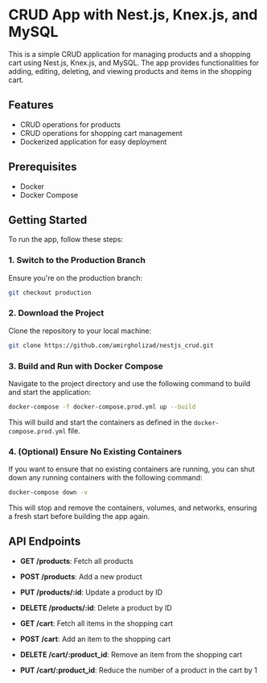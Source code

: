 # CRUD App with Nest.js, Knex.js, and MySQL

This is a simple CRUD application for managing products and a shopping cart using Nest.js, Knex.js, and MySQL. The app provides functionalities for adding, editing, deleting, and viewing products and items in the shopping cart.

## Features

- CRUD operations for products
- CRUD operations for shopping cart management
- Dockerized application for easy deployment

## Prerequisites

- Docker
- Docker Compose

## Getting Started

To run the app, follow these steps:

### 1. Switch to the Production Branch

Ensure you're on the production branch:

```bash
git checkout production
```

### 2. Download the Project

Clone the repository to your local machine:

```bash
git clone https://github.com/amirgholizad/nestjs_crud.git
```

### 3. Build and Run with Docker Compose

Navigate to the project directory and use the following command to build and start the application:

```bash
docker-compose -f docker-compose.prod.yml up --build
```

This will build and start the containers as defined in the `docker-compose.prod.yml` file.

### 4. (Optional) Ensure No Existing Containers

If you want to ensure that no existing containers are running, you can shut down any running containers with the following command:

```bash
docker-compose down -v
```

This will stop and remove the containers, volumes, and networks, ensuring a fresh start before building the app again.

## API Endpoints

- **GET /products**: Fetch all products
- **POST /products**: Add a new product
- **PUT /products/:id**: Update a product by ID
- **DELETE /products/:id**: Delete a product by ID

- **GET /cart**: Fetch all items in the shopping cart
- **POST /cart**: Add an item to the shopping cart
- **DELETE /cart/:product_id**: Remove an item from the shopping cart
- **PUT /cart/:product_id**:
  Reduce the number of a product in the cart by 1
